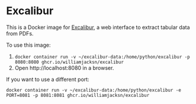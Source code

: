 # Excalibur

This is a Docker image for [Excalibur][a], a web interface to extract tabular data from PDFs. 

To use this image:

1.  `docker container run -v ~/excalibur-data:/home/python/excalibur -p 8080:8080 ghcr.io/williamjacksn/excalibur`
2.  Open http://localhost:8080 in a browser.

If you want to use a different port:

`docker container run -v ~/excalibur-data:/home/python/excalibur -e PORT=8081 -p 8081:8081 ghcr.io/williamjacksn/excalibur`

[a]: https://github.com/camelot-dev/excalibur
